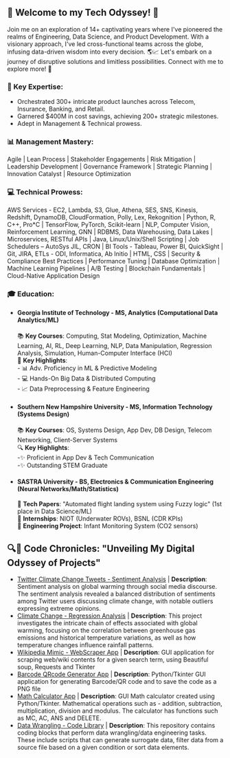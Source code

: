 ## **🚀 Welcome to my Tech Odyssey! 🌟**

Join me on an exploration of 14+ captivating years where I've pioneered the realms of Engineering, Data Science, and Product Development. With a visionary approach, I've led cross-functional teams across the globe, infusing data-driven wisdom into every decision. 🌎📈 Let's embark on a journey of disruptive solutions and limitless possibilities. Connect with me to explore more! 🚀
 
### **🔑 Key Expertise:**
- Orchestrated 300+ intricate product launches across Telecom, Insurance, Banking, and Retail.  
- Garnered $400M in cost savings, achieving 200+ strategic milestones.  
- Adept in Management & Technical prowess.  
  
### **📊 Management Mastery:**  
  Agile | Lean Process | Stakeholder Engagements | Risk Mitigation | Leadership Development | Governance Framework | Strategic Planning | Innovation Catalyst | Resource Optimization
  
### **💻 Technical Prowess:**  
  AWS Services - EC2, Lambda, S3, Glue, Athena, SES, SNS, Kinesis, Redshift, DynamoDB, CloudFormation, Polly, Lex, Rekognition | Python, R, C++, Pro*C | TensorFlow, PyTorch, Scikit-learn | NLP, Computer Vision, Reinforcement Learning, GNN | RDBMS, Data     Warehousing, Data Lakes | Microservices, RESTful APIs | Java, Linux/Unix/Shell Scripting | Job Schedulers – AutoSys JIL, CRON | BI Tools - Tableau, Power BI, QuickSight | Git, JIRA, ETLs - ODI, Informatica, Ab Initio | HTML, CSS | Security & Compliance Best Practices | Performance Tuning | Database Optimization | Machine Learning Pipelines | A/B Testing | Blockchain Fundamentals | Cloud-Native Application Design

### **🎓 Education:**

- #### Georgia Institute of Technology - MS, Analytics (Computational Data Analytics/ML)  
    📚 **Key Courses**: Computing, Stat Modeling, Optimization, Machine Learning, AI, RL, Deep Learning, NLP, Data Manipulation, Regression Analysis, Simulation, Human-Computer Interface (HCI)  
    🔹 **Key Highlights**:  
            - 📊 Adv. Proficiency in ML & Predictive Modeling  
            - 💻 Hands-On Big Data & Distributed Computing  
            - 📈 Data Preprocessing & Feature Engineering  
  
- #### Southern New Hampshire University - MS, Information Technology (Systems Design)  
    📚 **Key Courses**: OS, Systems Design, App Dev, DB Design, Telecom Networking, Client-Server Systems  
    🔍 **Key Highlights**:  
            -✨ Proficient in App Dev & Tech Communication  
            -✨ Outstanding STEM Graduate  
   
-  #### SASTRA University - BS, Electronics & Communication Engineering  (Neural Networks/Math/Statistics)
    📄 **Tech Papers**: "Automated flight landing system using Fuzzy logic" (1st place in Data Science/ML)  
    💼 **Internships**: NIOT (Underwater ROVs), BSNL (CDR KPIs)  
    🔌 **Engineering Project**: Infant Monitoring System (CO2 sensors)  

    


                                
## 🔍📜 Code Chronicles: "Unveiling My Digital Odyssey of Projects"
- [Twitter Climate Change Tweets - Sentiment Analysis](https://github.com/mkr302/Twitter_Climate_Change_Tweets-Sentiment_Analysis) | **Description**: Sentiment analysis on global warming through social media discourse. The sentiment analysis revealed a balanced distribution of sentiments among Twitter users discussing climate change, with notable outliers expressing extreme opinions.
- [Climate Change - Regression Analysis](https://github.com/mkr302/Climate_Change-Regression_Analysis) | **Description**: This project investigates the intricate chain of effects associated with global warming, focusing on the correlation between greenhouse gas emissions and historical temperature variations, as well as how temperature changes influence rainfall patterns.
- [Wikipedia Mimic - WebScraper App](https://github.com/mkr302/Wikipedia_Mimic-WebScraper_App) | **Description**: GUI application for scraping web/wiki contents for a given search term, using Beautiful soup, Requests and Tkinter
- [Barcode QRcode Generator App](https://github.com/mkr302/Barcode_QRcode_Generator_App) | **Description**: Python/Tkinter GUI application for generating Barcode/QR code and to save the code as a PNG file
- [Math Calculator App](https://github.com/mkr302/Math_Calculator_App) | **Description**: GUI Math calculator created using Python/Tkinter. Mathematical operations such as - addition, subtraction, multiplication, division and modulus. The calculator has functions such as MC, AC, ANS and DELETE.
- [Data Wrangling - Code Library](https://github.com/mkr302/Data_Wrangling-Code_Library) | **Description**: This repository contains coding blocks that perform data wrangling/data engineering tasks. These include scripts that can generate surrogate data, filter data from a source file based on a given condition or sort data elements.

